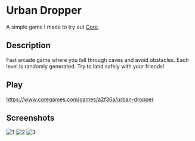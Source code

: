 # Urban Dropper
A simple game I made to try out [Core](https://www.coregames.com/).

## Description
Fast arcade game where you fall through caves and avoid obstacles. Each level is randomly generated. 
Try to land safely with your friends!

## Play
https://www.coregames.com/games/a2f36a/urban-dropper

## Screenshots
![1](https://manticoreprod.azureedge.net/screenshots/a2f36a5ed71642179240f5a19b6ef671_1_1SpBwjxly9zkkTXkCjauYm_798116749AB143019B47F6A88375AC8386549259.jpg)
![2](https://manticoreprod.azureedge.net/screenshots/a2f36a5ed71642179240f5a19b6ef671_2_1SpBwjxly9zkkTXkCjauYm_A962890503BF20A7837EFCFAB6C2813225B68D41.jpg)
![3](https://manticoreprod.azureedge.net/screenshots/a2f36a5ed71642179240f5a19b6ef671_3_1SpBwjxly9zkkTXkCjauYm_3743BB88DEFA83FCD009E67D9C2DF9391703391A.jpg)
